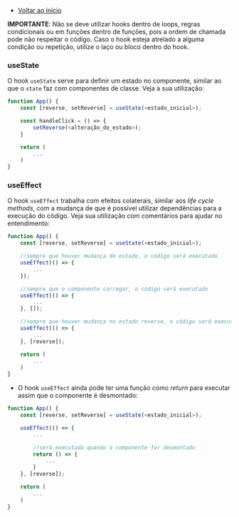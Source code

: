 - [Voltar ao início](../README.md)

**IMPORTANTE**: Não se deve utilizar hooks dentro de loops, regras condicionais ou em funções dentro de funções, pois a ordem de chamada pode não respeitar o código. Caso o hook esteja atrelado a alguma condição ou repetição, utilize o laço ou bloco dentro do hook.

### useState

O hook `useState` serve para definir um estado no componente, similar ao que o `state` faz com componentes de classe. Veja a sua utilização:

```javascript
function App() {
    const [reverse, setReverse] = useState(<estado_inicial>);

    const handleClick = () => {
        setReverse(<alteração_do_estado>);
    }

    return (
        ...
    )
}
```

### useEffect

O hook `useEffect` trabalha com efeitos colaterais, similar aos _life cycle methods_, com a mudança de que é possível utilizar dependências para a execução do código. Veja sua utilização com comentários para ajudar no entendimento:

```javascript
function App() {
    const [reverse, setReverse] = useState(<estado_inicial>);

    //sempre que houver mudança de estado, o código será executado
    useEffect(() => {
        ...
    });

    //sempre que o componente carregar, o código será executado
    useEffect(() => {
        ...
    }, []);

    //sempre que houver mudança no estado reverse, o código será executado
    useEffect(() => {
        ...
    }, [reverse]);

    return (
        ...
    )
}
```

- O hook `useEffect` ainda pode ter uma função como *return* para executar assim que o componente é desmontado:

```javascript
function App() {
    const [reverse, setReverse] = useState(<estado_inicial>);

    useEffect(() => {
        ...

        //será executado quando o componente for desmontado
        return () => {
            ...
        }
    }, [reverse]);

    return (
        ...
    )
}
```